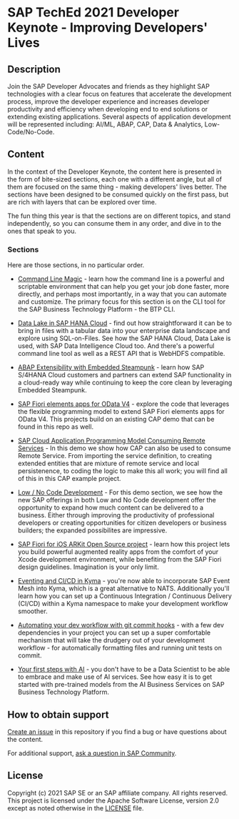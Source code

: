 # SAP TechEd 2021 Developer Keynote - Improving Developers' Lives

## Description

Join the SAP Developer Advocates and friends as they highlight SAP technologies with a clear focus on features that accelerate the development process, improve the developer experience and increases developer productivity and efficiency when developing end to end solutions or extending existing applications.  Several aspects of application development will be represented including: AI/ML, ABAP, CAP, Data & Analytics, Low-Code/No-Code.

## Content

In the context of the Developer Keynote, the content here is presented in the form of bite-sized sections, each one with a different angle, but all of them are focused on the same thing - making developers' lives better. The sections have been designed to be consumed quickly on the first pass, but are rich with layers that can be explored over time.

The fun thing this year is that the sections are on different topics, and stand independently, so you can consume them in any order, and dive in to the ones that speak to you.

### Sections

Here are those sections, in no particular order.

* [Command Line Magic](section/command-line-magic/) - learn how the command line is a powerful and scriptable environment that can help you get your job done faster, more directly, and perhaps most importantly, in a way that you can automate and customize. The primary focus for this section is on the CLI tool for the SAP Business Technology Platform - the BTP CLI.

* [Data Lake in SAP HANA Cloud](section/hana-cloud) - find out how straightforward it can be to bring in files with a tabular data into your enterprise data landscape and explore using SQL-on-Files. See how the SAP HANA Cloud, Data Lake is used, with SAP Data Intelligence Cloud too. And there's a powerful command line tool as well as a REST API that is WebHDFS compatible.

* [ABAP Extensibility with Embedded Steampunk](section/abap-goodness/) - learn how SAP S/4HANA Cloud customers and partners can extend SAP functionality in a cloud-ready way while continuing to keep the core clean by leveraging Embedded Steampunk.

* [SAP Fiori elements apps for OData V4](section/frontend) - explore the code that leverages the flexible programming model to extend SAP Fiori elements apps for OData V4. This projects build on an existing CAP demo that can be found in this repo as well.

* [SAP Cloud Application Programming Model Consuming Remote Services](section/cap) - In this demo we show how CAP can also be used to consume Remote Service. From importing the service definition, to creating extended entities that are mixture of remote service and local persistenence, to coding the logic to make this all work; you will find all of this in this CAP example project.

* [Low / No Code Development](section/low_no_code) - For this demo section, we see how the new SAP offerings in both Low and No Code development offer the opportunity to expand how much content can be delivered to a business. Either through improving the productivity of professional developers or creating opportunities for citizen developers or business builders; the expanded possibilites are impressive.

* [SAP Fiori for iOS ARKit Open Source project](section/fiori-ios-arkit) - learn how this project lets you build powerful augmented reality apps from the comfort of your Xcode development environment, while benefiting from the SAP Fiori design guidelines. Imagination is your only limit.

* [Eventing and CI/CD in Kyma](section/eventing-cicd-kyma) - you're now able to incorporate SAP Event Mesh into Kyma, which is a great alternative to NATS. Additionally you'll learn how you can set up a Continuous Integration / Continuous Delivery (CI/CD) within a Kyma namespace to make your development workflow smoother.

* [Automating your dev workflow with git commit hooks](section/git-commit-hooks) - with a few dev dependencies in your project you can set up a super comfortable mechanism that will take the drudgery out of your development workflow - for automatically formatting files and running unit tests on commit.

* [Your first steps with AI](section/first-steps-ai) - you don't have to be a Data Scientist to be able to embrace and make use of AI services. See how easy it is to get started with pre-trained models from the AI Business Services on SAP Business Technology Platform.


## How to obtain support

[Create an issue](https://github.com/SAP-samples/<repository-name>/issues) in this repository if you find a bug or have questions about the content.

For additional support, [ask a question in SAP Community](https://answers.sap.com/questions/ask.html).

## License
Copyright (c) 2021 SAP SE or an SAP affiliate company. All rights reserved. This project is licensed under the Apache Software License, version 2.0 except as noted otherwise in the [LICENSE](LICENSES/Apache-2.0.txt) file.
